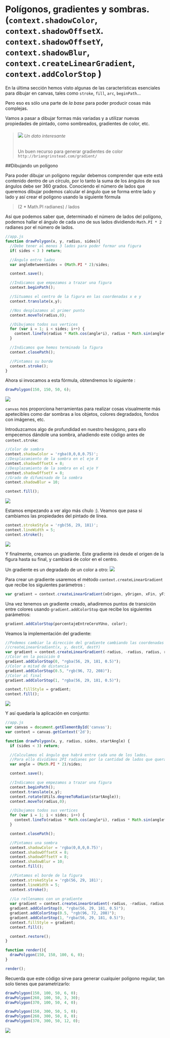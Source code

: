 # Polígonos, gradientes y sombras. (`context.shadowColor`, `context.shadowOffsetX`. `context.shadowOffsetY`, `context.shadowBlur`, `context.createLinearGradient`, `context.addColorStop` )

En la última sección hemos visto algunas de las características esenciales para dibujar en canvas, tales como `stroke`, `fill`, `arc`, `beginPath`... 

Pero eso es sólo una parte de _la base_ para poder producir cosas más complejas.

Vamos a pasar a dibujar formas más variadas y a utilizar nuevas propiedades de pintado, como sombreados, gradientes de color, etc.

>###### ![](https://github.com/rafinskipg/introductioncanvas/raw/master/img/interesting_icon.png) Un dato interesante 
>Un buen recurso para generar gradientes de color `http://briangrinstead.com/gradient/`

##Dibujando un polígono

Para poder dibujar un polígono regular debemos comprender que este está contenido dentro de un círculo, por lo tanto la suma de los ángulos de sus ángulos debe ser 360 grados. Conociendo el número de lados que queremos dibujar podemos calcular el ángulo que se forma entre lado y lado y así crear el polígono usando la siguiente fórmula

> (2 *  Math.PI radianes) / lados

Así que podemos saber que, determinado el número de lados del polígono, podemos hallar el ángulo de cada uno de sus lados dividiendo `Math.PI * 2` radianes por el número de lados.


```javascript
//app.js
function drawPolygon(x, y, radius, sides){
  //Debe tener al menos 3 lados para poder formar una figura
  if( sides < 3 ) return;

  //Ángulo entre lados
  var angleBetweenSides = (Math.PI * 2)/sides;

  context.save();

  //Indicamos que empezamos a trazar una figura
  context.beginPath();

  //Situamos el centro de la figura en las coordenadas x e y
  context.translate(x,y);

  //Nos desplazamos al primer punto
  context.moveTo(radius,0);

  //Dibujamos todos sus vertices
  for (var i = 1; i < sides; i++) {
    context.lineTo(radius * Math.cos(angle*i), radius * Math.sin(angle*i));
  }

  //Indicamos que hemos terminado la figura
  context.closePath();

  //Pintamos su borde
  context.stroke();
}
```

Ahora si invocamos a esta fórmula, obtendremos lo siguiente : 

```javascript
drawPolygon(150, 150, 50, 6);
```

![](https://github.com/rafinskipg/introductioncanvas/raw/master/img/teory/chapter_1/hexagon_stroked.png)

`canvas` nos proporciona herramientas para realizar cosas visualmente más apetecibles como dar sombras a los objetos, colores degradados, fondos con imágenes, etc.

Introduzcamos algo de profundidad en nuestro hexágono, para ello empecemos dándole una sombra, añadiendo este código antes de `context.stroke`:

```javascript
//Color de sombra
context.shadowColor = 'rgba(0,0,0,0.75)';
//Desplazamiento de la sombra en el eje X
context.shadowOffsetX = 8;
//Desplazamiento de la sombra en el eje Y
context.shadowOffsetY = 8;
//Grado de difuminado de la sombra
context.shadowBlur = 10;

context.fill();
```

![](https://github.com/rafinskipg/introductioncanvas/raw/master/img/teory/chapter_1/hexagon_stroked_shadow.png)

Estamos empezando a ver algo más chulo :). Veamos que pasa si cambiamos las propiedades del pintado de línea.

```javascript
context.strokeStyle = 'rgb(56, 29, 181)';
context.lineWidth = 5;
context.stroke();
```

![](https://github.com/rafinskipg/introductioncanvas/raw/master/img/teory/chapter_1/hexagon_stroked_shadow_newstroke.png)

Y finalmente, creamos un gradiente. Este gradiente irá desde el origen de la figura hasta su final, y cambiará de color en el centro.

Un gradiente es un degradado de un color a otro: 
![](../img/chapter_1/../teory/chapter_1/gradient_2.png)

Para crear un gradiente usaremos el método `context.createLinearGradient` que recibe los siguientes parámetros :

```javascript
var gradient = context.createLinearGradient(xOrigen, yOrigen, xFin, yFin);
```

Una vez tenemos un gradiente creado, añadiremos puntos de transición entre colores usando `gradient.addColorStop` que recibe los siguientes parámetros:

```javascript
gradient.addColorStop(porcentajeEntreCeroYUno, color);
```

Veamos la implementación del gradiente:

```javascript
//Podemos cambiar la dirección del gradiente cambiando las coordenadas
//createLinearGradient(x, y, destX, destY)
var gradient = context.createLinearGradient(-radius, -radius, radius, radius );
//Color en la posición 0
gradient.addColorStop(0, "rgba(56, 29, 181, 0.5)");
//Color a mitad de distancia
gradient.addColorStop(0.5, "rgb(96, 72, 208)");
//Color al final
gradient.addColorStop(1, "rgba(56, 29, 181, 0.5)");

context.fillStyle = gradient;
context.fill();
```

![](https://github.com/rafinskipg/introductioncanvas/raw/master/img/teory/chapter_1/hexagon.png)

Y así quedaría la aplicación en conjunto: 

```javascript
//app.js
var canvas = document.getElementById('canvas');
var context = canvas.getContext('2d');

function drawPolygon(x, y, radius, sides, startAngle) {
  if (sides < 3) return;

  //Calculamos el ángulo que habrá entre cada uno de los lados.
  //Para ello dividimos 2PI radianes por la cantidad de lados que queramos que tenga
  var angle = (Math.PI * 2)/sides;

  context.save();

  //Indicamos que empezamos a trazar una figura
  context.beginPath();
  context.translate(x,y);
  context.rotate(Utils.degreeToRadian(startAngle));
  context.moveTo(radius,0);

  //Dibujamos todos sus vertices
  for (var i = 1; i < sides; i++) {
    context.lineTo(radius * Math.cos(angle*i), radius * Math.sin(angle*i));
  }

  context.closePath();

  //Pintamos una sombra
  context.shadowColor = 'rgba(0,0,0,0.75)';
  context.shadowOffsetX = 8;
  context.shadowOffsetY = 8;
  context.shadowBlur = 10;
  context.fill();

  //Pintamos el borde de la figura
  context.strokeStyle = 'rgb(56, 29, 181)';
  context.lineWidth = 5;
  context.stroke();
 
  //Lo rellenamos con un gradiente
  var gradient = context.createLinearGradient(-radius, -radius, radius, radius );
  gradient.addColorStop(0, "rgba(56, 29, 181, 0.5)");
  gradient.addColorStop(0.5, "rgb(96, 72, 208)");
  gradient.addColorStop(1, "rgba(56, 29, 181, 0.5)");
  context.fillStyle = gradient;
  context.fill();

  context.restore();
}

function render(){
  drawPolygon(150, 150, 100, 6, 0);
}

render();
```

Recuerda que este código sirve para generar cualquier polígono regular, tan solo tienes que parametrizarlo:

```javascript
drawPolygon(150, 100, 50, 6, 0);
drawPolygon(260, 100, 50, 3, 30);
drawPolygon(370, 100, 50, 4, 0);

drawPolygon(150, 300, 50, 5, 0);
drawPolygon(260, 300, 50, 8, 0);
drawPolygon(370, 300, 50, 12, 0);
```

![](https://github.com/rafinskipg/introductioncanvas/raw/master/img/teory/chapter_1/polygons.png)


